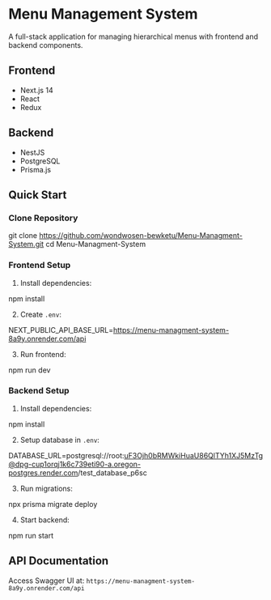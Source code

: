 # Menu Management System

A full-stack application for managing hierarchical menus with frontend and backend components.

## Frontend
- Next.js 14
- React
- Redux

## Backend
- NestJS
- PostgreSQL
- Prisma.js

## Quick Start

### Clone Repository

git clone https://github.com/wondwosen-bewketu/Menu-Managment-System.git
cd Menu-Managment-System


### Frontend Setup
1. Install dependencies:

npm install


2. Create `.env`:

NEXT_PUBLIC_API_BASE_URL=https://menu-managment-system-8a9y.onrender.com/api


3. Run frontend:

npm run dev


### Backend Setup
1. Install dependencies:

npm install


2. Setup database in `.env`:

DATABASE_URL=postgresql://root:uF3Ojh0bRMWkiHuaU86QlTYh1XJ5MzTg@dpg-cup1orqj1k6c739eti90-a.oregon-postgres.render.com/test_database_p6sc


3. Run migrations:

npx prisma migrate deploy


4. Start backend:

npm run start


## API Documentation
Access Swagger UI at: `https://menu-managment-system-8a9y.onrender.com/api`
